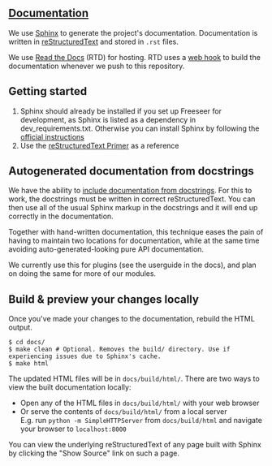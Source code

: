 [Documentation][freeseer-docs]
------------------------------

We use [Sphinx][] to generate the project's documentation.
Documentation is written in [reStructuredText][] and stored in `.rst` files.

We use [Read the Docs][] (RTD) for hosting. RTD uses a [web hook][] to build the
documentation whenever we push to this repository.

Getting started
---------------
1. Sphinx should already be installed if you set up Freeseer for development,
   as Sphinx is listed as a dependency in dev_requirements.txt. Otherwise you
   can install Sphinx by following the [official instructions][install-sphinx]
2. Use the [reStructuredText Primer][rst-primer] as a reference

Autogenerated documentation from docstrings
-------------------------------------------

We have the ability to [include documentation from docstrings][autodoc].
For this to work, the docstrings must be written in correct reStructuredText.
You can then use all of the usual Sphinx markup in the docstrings and it will end
up correctly in the documentation.

Together with hand-written documentation, this technique eases the pain of
having to maintain two locations for documentation, while at the same time
avoiding auto-generated-looking pure API documentation.

We currently use this for plugins (see the userguide in the docs), and plan on
doing the same for more of our modules.

Build & preview your changes locally
------------------------------------

Once you've made your changes to the documentation, rebuild the HTML output.

    $ cd docs/
    $ make clean # Optional. Removes the build/ directory. Use if experiencing issues due to Sphinx's cache.
    $ make html

The updated HTML files will be in `docs/build/html/`.
There are two ways to view the built documentation locally:

- Open any of the HTML files in `docs/build/html/` with your web browser
- Or serve the contents of `docs/build/html/` from a local server  
  E.g. run `python -m SimpleHTTPServer` from `docs/build/html`
  and navigate your browser to `localhost:8000`

You can view the underlying reStructuredText of any page built with Sphinx by
clicking the "Show Source" link on such a page.

[freeseer-docs]: http://freeseer.readthedocs.org
[sphinx]: http://sphinx.pocoo.org
[restructuredtext]: http://docutils.sf.net/rst.html
[autodoc]: http://sphinx-doc.org/ext/autodoc.html
[install-sphinx]: http://sphinx-doc.org/latest/install.html
[rst-primer]: http://sphinx.pocoo.org/rest.html
[read the docs]: https://readthedocs.org/projects/freeseer/
[web hook]: http://read-the-docs.readthedocs.org/en/latest/webhooks.html
